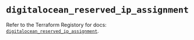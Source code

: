 # `digitalocean_reserved_ip_assignment`

Refer to the Terraform Registory for docs: [`digitalocean_reserved_ip_assignment`](https://registry.terraform.io/providers/digitalocean/digitalocean/2.32.0/docs/resources/reserved_ip_assignment).
